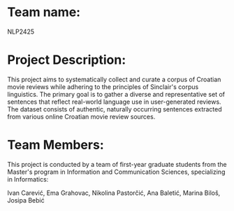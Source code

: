# Team name: 
NLP2425
# Project Description:
This project aims to systematically collect and curate a corpus of Croatian movie reviews while adhering to the principles of Sinclair's corpus linguistics. 
The primary goal is to gather a diverse and representative set of sentences that reflect real-world language use in user-generated reviews. 
The dataset consists of authentic, naturally occurring sentences extracted from various online Croatian movie review sources.

# Team Members:
This project is conducted by a team of first-year graduate students from the Master's program in Information and Communication Sciences, specializing in Informatics:

Ivan Carević, 
Ema Grahovac, 
Nikolina Pastorčić, 
Ana Baletić, 
Marina Biloš, 
Josipa Bebić

